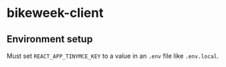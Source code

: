 # bikeweek-client

## Environment setup

Must set `REACT_APP_TINYMCE_KEY` to a value in an `.env` file like `.env.local`.
